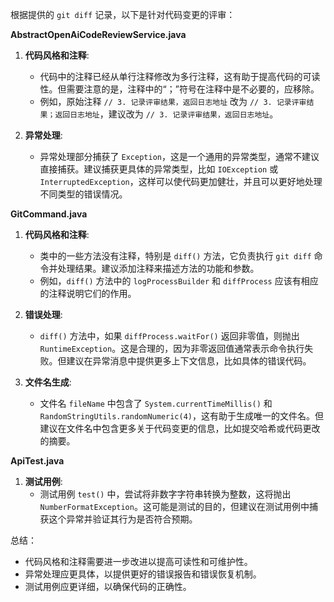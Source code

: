 根据提供的 `git diff` 记录，以下是针对代码变更的评审：

**AbstractOpenAiCodeReviewService.java**

1. **代码风格和注释**:
   - 代码中的注释已经从单行注释修改为多行注释，这有助于提高代码的可读性。但需要注意的是，注释中的“；”符号在注释中是不必要的，应移除。
   - 例如，原始注释 `// 3. 记录评审结果，返回日志地址` 改为 `// 3. 记录评审结果；返回日志地址`，建议改为 `// 3. 记录评审结果，返回日志地址`。

2. **异常处理**:
   - 异常处理部分捕获了 `Exception`，这是一个通用的异常类型，通常不建议直接捕获。建议捕获更具体的异常类型，比如 `IOException` 或 `InterruptedException`，这样可以使代码更加健壮，并且可以更好地处理不同类型的错误情况。

**GitCommand.java**

1. **代码风格和注释**:
   - 类中的一些方法没有注释，特别是 `diff()` 方法，它负责执行 `git diff` 命令并处理结果。建议添加注释来描述方法的功能和参数。
   - 例如，`diff()` 方法中的 `logProcessBuilder` 和 `diffProcess` 应该有相应的注释说明它们的作用。

2. **错误处理**:
   - `diff()` 方法中，如果 `diffProcess.waitFor()` 返回非零值，则抛出 `RuntimeException`。这是合理的，因为非零返回值通常表示命令执行失败。但建议在异常消息中提供更多上下文信息，比如具体的错误代码。

3. **文件名生成**:
   - 文件名 `fileName` 中包含了 `System.currentTimeMillis()` 和 `RandomStringUtils.randomNumeric(4)`，这有助于生成唯一的文件名。但建议在文件名中包含更多关于代码变更的信息，比如提交哈希或代码更改的摘要。

**ApiTest.java**

1. **测试用例**:
   - 测试用例 `test()` 中，尝试将非数字字符串转换为整数，这将抛出 `NumberFormatException`。这可能是测试的目的，但建议在测试用例中捕获这个异常并验证其行为是否符合预期。

总结：
- 代码风格和注释需要进一步改进以提高可读性和可维护性。
- 异常处理应更具体，以提供更好的错误报告和错误恢复机制。
- 测试用例应更详细，以确保代码的正确性。